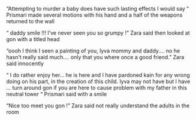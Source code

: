 “Attempting to murder a baby does have such lasting effects I would say “ Prismari made several motions with his hand and a half of the weapons returned to the wall 

“ daddy smile !!! I’ve never seen you so grumpy !” Zara said then looked at gon with a titled head 

“oooh I think I seen a painting of you, lyva mommy and daddy.... no he hasn’t really said much.... only that you where once a good friend.” Zara said innocently 

“ I do rather enjoy her... he is here and  I have pardoned kain for any wrong doing on his part, in the creation of this child. lyva may not have but I  have ... turn around gon if you are here to  cause problem with my father in this neutral tower  “ Prismari said with a smile 

“Nice too meet you gon !” Zara said not really understand the adults in the room